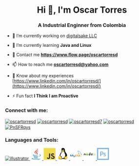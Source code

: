 <h1 align="center">Hi 👋, I'm Oscar Torres</h1>
<h3 align="center">A Industrial Enginner from Colombia</h3>

- 🔭 I’m currently working on [digitalsake LLC](www.digitalsake.com)

- 🌱 I’m currently learning **Java and Linux**

- 💬 Contact me **https://www.flow.page/oscartorresd**

- 📫 How to reach me **oscartorresd@yahoo.com**

- 📄 Know about my experiences [https://www.linkedin.com/in/oscartorresd/](https://www.linkedin.com/in/oscartorresd/)

- ⚡ Fun fact **I Think I am Proactive**

<h3 align="left">Connect with me:</h3>
<p align="left">
<a href="https://twitter.com/oscartorresd" target="blank"><img align="center" src="https://raw.githubusercontent.com/rahuldkjain/github-profile-readme-generator/master/src/images/icons/Social/twitter.svg" alt="oscartorresd" height="30" width="40" /></a>
<a href="https://linkedin.com/in/oscartorresd" target="blank"><img align="center" src="https://raw.githubusercontent.com/rahuldkjain/github-profile-readme-generator/master/src/images/icons/Social/linked-in-alt.svg" alt="oscartorresd" height="30" width="40" /></a>
<a href="https://fb.com/oscartorresd7" target="blank"><img align="center" src="https://raw.githubusercontent.com/rahuldkjain/github-profile-readme-generator/master/src/images/icons/Social/facebook.svg" alt="oscartorresd7" height="30" width="40" /></a>
<a href="https://instagram.com/oscartorresd" target="blank"><img align="center" src="https://raw.githubusercontent.com/rahuldkjain/github-profile-readme-generator/master/src/images/icons/Social/instagram.svg" alt="oscartorresd" height="30" width="40" /></a>
<a href="https://discord.gg/PnSFRqys" target="blank"><img align="center" src="https://raw.githubusercontent.com/rahuldkjain/github-profile-readme-generator/master/src/images/icons/Social/discord.svg" alt="PnSFRqys" height="30" width="40" /></a>
</p>

<h3 align="left">Languages and Tools:</h3>
<p align="left"> <a href="https://www.adobe.com/in/products/illustrator.html" target="_blank"> <img src="https://www.vectorlogo.zone/logos/adobe_illustrator/adobe_illustrator-icon.svg" alt="illustrator" width="40" height="40"/> </a> <a href="https://www.java.com" target="_blank"> <img src="https://raw.githubusercontent.com/devicons/devicon/master/icons/java/java-original.svg" alt="java" width="40" height="40"/> </a> <a href="https://developer.mozilla.org/en-US/docs/Web/JavaScript" target="_blank"> <img src="https://raw.githubusercontent.com/devicons/devicon/master/icons/javascript/javascript-original.svg" alt="javascript" width="40" height="40"/> </a> <a href="https://www.linux.org/" target="_blank"> <img src="https://raw.githubusercontent.com/devicons/devicon/master/icons/linux/linux-original.svg" alt="linux" width="40" height="40"/> </a> <a href="https://www.mysql.com/" target="_blank"> <img src="https://raw.githubusercontent.com/devicons/devicon/master/icons/mysql/mysql-original-wordmark.svg" alt="mysql" width="40" height="40"/> </a> <a href="https://nodejs.org" target="_blank"> <img src="https://raw.githubusercontent.com/devicons/devicon/master/icons/nodejs/nodejs-original-wordmark.svg" alt="nodejs" width="40" height="40"/> </a> <a href="https://www.photoshop.com/en" target="_blank"> <img src="https://raw.githubusercontent.com/devicons/devicon/master/icons/photoshop/photoshop-line.svg" alt="photoshop" width="40" height="40"/> </a> </p>
